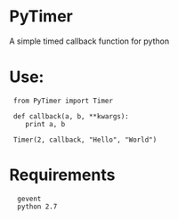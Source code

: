 # PyTimer
A simple timed callback function for python

# Use:

 ```
  from PyTimer import Timer

  def callback(a, b, **kwargs):
     print a, b
 
  Timer(2, callback, "Hello", "World")
 ```

# Requirements
 ```
   gevent
   python 2.7
 ```
